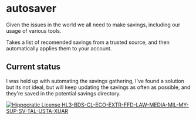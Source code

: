 # autosaver

Given the issues in the world we all need to make savings, including our usage of various tools.

Takes a list of recomended savings from a trusted source, and then automatically applies them to your account.

## Current status

I was held up with automating the savings gathering, I've found a solution but its not ideal, but will keep updating the savings as often as possible, and they're saved in the potential savings directory.


[![Hippocratic License HL3-BDS-CL-ECO-EXTR-FFD-LAW-MEDIA-MIL-MY-SUP-SV-TAL-USTA-XUAR](https://img.shields.io/static/v1?label=Hippocratic%20License&message=HL3-BDS-CL-ECO-EXTR-FFD-LAW-MEDIA-MIL-MY-SUP-SV-TAL-USTA-XUAR&labelColor=5e2751&color=bc8c3d)](https://firstdonoharm.dev/version/3/0/bds-cl-eco-extr-ffd-law-media-mil-my-sup-sv-tal-usta-xuar.html)

